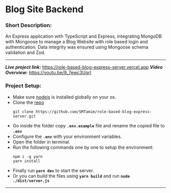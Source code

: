 # Blog Site Backend

### **Short Description:**

An Express application with TypeScript and Express, integrating MongoDB with Mongoose to manage a Blog Website with role based login and authentication. Data integrity was ensured using Mongoose schema validation and Zod.

---

**_Live project link:_** https://role-based-blog-express-server.vercel.app
**_Video Overview:_** https://youtu.be/9_7ewc3UqrI

### **Project Setup:**

- Make sure [nodejs](https://nodejs.org/en/download) is installed globally on your os.
- Clone the [repo](https://github.com/SMTamim/role-based-blog-express-server.git)
  ```
  git clone https://github.com/SMTamim/role-based-blog-express-server.git
  ```
- Go inside the folder copy **`.env.example`** file and rename the copied file to **`.env`**
- Configure the **`.env`** with your environment variables.
- Open the folder in terminal.
- Run the following commands one by one to setup the environment:
  ```
  npm i -g yarn
  yarn install
  ```
- Finally run **`yarn dev`** to start the server.
- Or you can build the files using **`yarn build`** and run **`node ./dist/server.js`**

---

